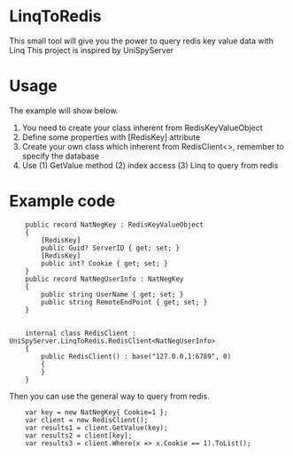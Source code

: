 # LinqToRedis
This small tool will give you the power to query redis key value data with Linq
This project is inspired by UniSpyServer

# Usage
The example will show below.
1. You need to create your class inherent from RedisKeyValueObject
2. Define some properties with \[RedisKey\] attribute
3. Create your own class which inherent from RedisClient<>, remember to specify the database
4. Use (1) GetValue method (2) index access (3) Linq to query from redis

# Example code
```    
    public record NatNegKey : RedisKeyValueObject
    {
        [RedisKey]
        public Guid? ServerID { get; set; }
        [RedisKey]
        public int? Cookie { get; set; }
    }
    public record NatNegUserInfo : NatNegKey
    {
        public string UserName { get; set; }
        public string RemoteEndPoint { get; set; }
    }


    internal class RedisClient : UniSpyServer.LinqToRedis.RedisClient<NatNegUserInfo>
    {
        public RedisClient() : base("127.0.0.1:6789", 0)
        {
        }
    }
```
Then you can use the general way to query from redis.
```
    var key = new NatNegKey{ Cookie=1 };
    var client = new RedisClient();
    var results1 = client.GetValue(key);
    var results2 = client[key];
    var results3 = client.Where(x => x.Cookie == 1).ToList();
```
